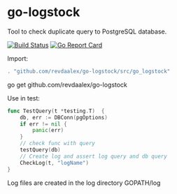 # go-logstock

Tool to check duplicate query to PostgreSQL database.


[![Build Status](https://travis-ci.org/revdaalex/go-logstock.svg?branch=master)](https://travis-ci.org/revdaalex/go-logstock)
[![Go Report Card](https://goreportcard.com/badge/github.com/revdaalex/go-logstock)](https://goreportcard.com/report/github.com/revdaalex/go-logstock)

Import:

```go
. "github.com/revdaalex/go-logstock/src/go_logstock"
```
go get github.com/revdaalex/go-logstock

Use in test:

```go
func TestQuery(t *testing.T)  {
	db, err := DBConn(pgOptions)
	if err != nil {
		panic(err)
	}
	// check func with query
	testQuery(db)
	// Create log and assert log query and db query
	CheckLog(t, "logName")
}
```

Log files are created in the log directory GOPATH/log